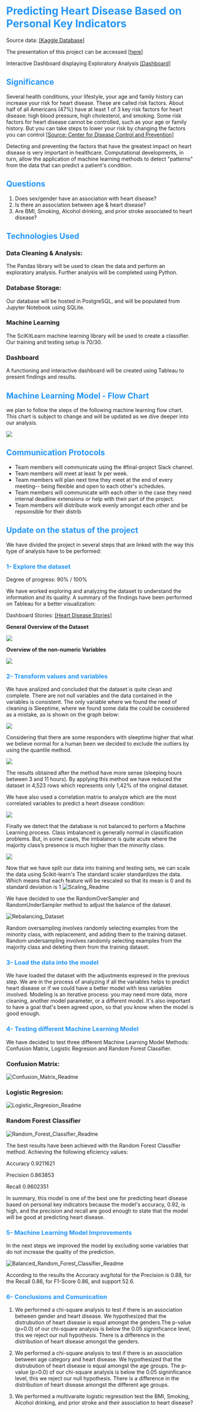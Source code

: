 # **<span style='color:#0386f7de'>Predicting Heart Disease Based on Personal Key Indicators </b>**

Source data: [[Kaggle Database]](https://www.kaggle.com/datasets/kamilpytlak/personal-key-indicators-of-heart-disease)

The presentation of this project can be accessed [[here]](https://docs.google.com/presentation/d/1V3dZCpzDp9Q2oq1DECRY6O3ylrlKOGtQVF9pc7DkagE/edit?usp=sharing)

Interactive Dashboard displaying Exploratory Analysis [[Dashboard]](https://public.tableau.com/app/profile/jhonatan.pirela/viz/ETL-HeartDiseasePrediction-DashboardV2/HeartDiseaseDashboard?publish=yes)


## **<span style='color:#0386f7de'>Significance </b>**

Several health conditions, your lifestyle, your age and family history can increase your risk for heart disease. These are called risk factors. About half of all Americans (47%) have at least 1 of 3 key risk factors for heart disease: high blood pressure, high cholesterol, and smoking. Some risk factors for heart disease cannot be controlled, such as your age or family history. But you can take steps to lower your risk by changing the factors you can control [[Source: Center for Disease Control and Prevention]](https://www.cdc.gov/heartdisease/risk_factors.htm)

Detecting and preventing the factors that have the greatest impact on heart disease is very important in healthcare. Computational developments, in turn, allow the application of machine learning methods to detect "patterns" from the data that can predict a patient's condition.

## **<span style='color:#0386f7de'>Questions </b>**
1. Does sex/gender have an association with heart disease?
2. Is there an association between age & heart disease?
3. Are BMI, Smoking, Alcohol drinking, and prior stroke associated to heart disease?

## **<span style='color:#0386f7de'>Technologies Used </b>**

### Data Cleaning & Analysis:
The Pandas library will be used to clean the data and perform an exploratory analysis. Further analysis will be completed using Python.

### Database Storage:
Our database will be hosted in PostgreSQL, and will be populated from Jupyter Notebook using SQLite.

### Machine Learning
The SciKitLearn machine learning library will be used to create a classifier. Our training and testing setup is 70/30. 

### Dashboard
A functioning and interactive dashboard will be created using Tableau to present findings and results.

## **<span style='color:#0386f7de'>Machine Learning Model - Flow Chart</b>**

we plan to follow the steps of the following machine learning flow chart. This chart is subject to change and will be updated as we dive deeper into our analysis.

<p align = "left">
<img src ="https://github.com/ivn-m/predicting_heartdisease/blob/d0e7d3ab8caac968acfb7920db42646918455b62/Predicting%20Heart%20Disease.png?raw=true"/>

## **<span style='color:#0386f7de'>Communication Protocols </b>**
- Team members will communicate using the #final-project Slack channel.
- Team members will meet at least 1x per week.
- Team members will plan next time they meet at the end of every meeting-- being flexible and open to each other's schedules.
- Team members will communicate with each other in the case they need internal deadline extensions or help with their part of the project.
- Team members will distribute work evenly amongst each other and be repsonsible for their distrib


## **<span style='color:#0386f7de'>Update on the status of the project </b>**

We have divided the project in several steps that are linked with the way this type of analysis have to be performed:

### **<span style='color:#0386f7de'>1- Explore the dataset </b>**
Degree of progress: 90% / 100%

We have worked exploring and analyzing the dataset to understand the information and its quality. A summary of the findings have been performed on Tableau for a better visualization:

Dashboard Stories: [[Heart Disease Stories]](https://public.tableau.com/app/profile/gustavo.alberto.diaz/viz/ETL-HeartDiseasePrediction-StoryBoard/DashboardDraft?publish=yes)

**General Overview of the Dataset**
<p align = "left">
<img src ="https://github.com/ivn-m/predicting_heartdisease/blob/802f8dc42b1cd149315bbe1cb16ceb5260cf39f8/Resources/Images/Dashboard%20Draft.png?raw=true"/>

**Overview of the non-numeric Variables**
<p align = "left">
<img src ="https://github.com/ivn-m/predicting_heartdisease/blob/ececdcb5940407445529fc983f4a0533087fb535/Resources/Images/Non-Numeric%20Variables.png?raw=true"/>

### **<span style='color:#0386f7de'>2- Transform values and variables</b>**

We have analized and concluded that the dataset is quite clean and complete. There are not null variables and the data contained in the variables is consistent. The only variable where we found the need of cleaning is Sleeptime, where we found some data the could be considered as a mistake, as is shown on the graph below:

<p align = "left">
<img src ="https://github.com/ivn-m/predicting_heartdisease/blob/802f8dc42b1cd149315bbe1cb16ceb5260cf39f8/Resources/Images/Sleeptime_whole.png?raw=true"/>

Considering that there are some responders with sleeptime higher that what we believe normal for a human been we decided to exclude the outliers by using the quantile method.

<p align = "left">
<img src ="https://github.com/ivn-m/predicting_heartdisease/blob/802f8dc42b1cd149315bbe1cb16ceb5260cf39f8/Resources/Images/Sleeptime_Clean.png?raw=true"/>

The results obtained after the method have more sense (sleeping hours between 3 and 11 hours). By applying this method we have reduced the dataset in 4,523 rows which represents only 1,42% of the original dataset.

We have also used a correlation matrix to analyze which are the most correlated variables to predict a heart disease condition:

<p align = "left">
<img src ="https://github.com/ivn-m/predicting_heartdisease/blob/283864e73938e0bb03d108dcc99a4d11afc7658c/Resources/Images/Heat_Map.png?raw=true"/>

Finally we detect that the database is not balanced to perform a Machine Learning process. Class imbalanced is generally normal in classification problems. But, in some cases, the imbalance is quite acute where the majority class’s presence is much higher than the minority class. 

<p align = "left">
<img src =https://github.com/ivn-m/predicting_heartdisease/blob/283864e73938e0bb03d108dcc99a4d11afc7658c/Resources/Images/Confirming_Imbalance.png?raw=true"/>

Now that we have split our data into training and testing sets, we can scale the data using Scikit-learn's
The standard scaler standardizes the data. Which means that each feature will be rescaled so that its mean is 0 and its standard deviation is 1
![Scaling_Readme](https://user-images.githubusercontent.com/93852380/164817088-63b3ea66-7466-4ce1-a81b-3ee941115359.png)



We have decided to use the RandomOverSampler and RandomUnderSampler method to adjust the balance of the dataset. 

![Rebalancing_Dataset](https://user-images.githubusercontent.com/93852380/164569968-33e8eb7e-8574-4b64-a61b-04f4831cf61f.png)

Random oversampling involves randomly selecting examples from the minority class, with replacement, and adding them to the training dataset. Random undersampling involves randomly selecting examples from the majority class and deleting them from the training dataset.

### **<span style='color:#0386f7de'>3- Load the data into the model</b>**

We have loaded the dataset with the adjustments expresed in the previous step. We are in the process of analyzing if all the variables helps to predict heart disease or if we could have a better model with less variables involved. Modeling is an iterative process: you may need more data, more cleaning, another model parameter, or a different model. It's also important to have a goal that's been agreed upon, so that you know when the model is good enough.

### **<span style='color:#0386f7de'>4- Testing different Machine Learning Model</b>**

We have decided to test three different Machine Learning Model Methods: Confusion Matrix, Logistic Regresion and Random Forest Classifier. 

### Confusion Matrix:
![Confusion_Matrix_Readme](https://user-images.githubusercontent.com/93852380/164588917-60ede782-8c18-49f8-b33f-7c53022a6ac2.png)

### Logistic Regresion:
![Logistic_Regresion_Readme](https://user-images.githubusercontent.com/93852380/164588971-cb8f6dae-be09-4f7d-9680-5128ed6d56b3.png)

### Random Forest Classifier
![Random_Forest_Classifier_Readme](https://user-images.githubusercontent.com/93852380/164589055-0282f996-0386-447d-a728-5566bb9d876e.png)


The best results have been achieved with the Random Forest Classifier method. Achieving the following eficiency values:

Accuracy 0.9211621

Precision 0.863853

Recall 0.9602351

In summary, this model is one of the best one for predicting heart disease based on personal key indicators because the model's accuracy, 0.92, is high, and the precision and recall are good enough to state that the model will be good at  predicting heart disease.

### **<span style='color:#0386f7de'>5- Machine Learning Model Improvements</b>**


In the next steps we  improved the model by excluding some variables that do not increase the quality of the prediction. 

![Balanced_Random_Forest_Classifier_Readme](https://user-images.githubusercontent.com/93852380/164867591-b1d66150-2784-4cbf-bf8b-f2d1c1717e5c.png)

According to the results the Accuracy avg/total for the Precision is 0.88, for the Recall 0.86, for F1-Score 0.86, and support 52.6. 

### **<span style='color:#0386f7de'>6- Conclusions and Comunication </b>**

1. We performed a chi-square analysis to test if there is an association between gender and heart disease. We hypothesized that the distrubution of heart disease is equal amongst the genders.The p-value (p=0.0) of our chi-square analysis is below the 0.05 signinficance level, this we reject our null hypothesis. There is a difference in the distribution of heart disease amongst the genders.

2. We performed a chi-square analysis to test if there is an association between age category and heart disease. We hypothesized that the distrubution of heart disease is equal amongst the age groups. The p-value (p=0.0) of our chi-square analysis is below the 0.05 signinficance level, this we reject our null hypothesis. There is a difference in the distribution of heart disease amongst the different age groups.

3. We performed a multivaraite logistic regresstion test the  BMI, Smoking, Alcohol drinking, and prior stroke and their association to heart disease?


  
